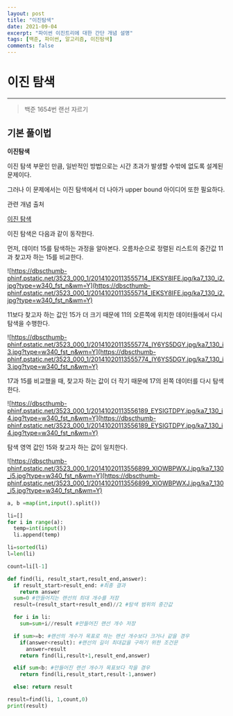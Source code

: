 ```yaml
---
layout: post
title: "이진탐색"
date: 2021-09-04
excerpt: "파이썬 이진트리에 대한 간단 개념 설명"
tags: [백준, 파이썬, 알고리즘, 이진탐색]
comments: false
---
```


# 이진 탐색

---

> 백준 1654번 랜선 자르기

## 기본 풀이법

**이진탐색**

이진 탐색 부문인 만큼, 일반적인 방법으로는 시간 초과가 발생할 수밖에 없도록 설계된 문제이다.

그러나 이 문제에서는 이진 탐색에서 더 나아가 upper bound 아이디어 또한 필요하다.

관련 개념 출처

[이진 탐색](https://terms.naver.com/entry.naver?docId=2270440&cid=51173&categoryId=51173)

이진 탐색은 다음과 같이 동작한다.

먼저, 데이터 15를 탐색하는 과정을 알아본다. 오름차순으로 정렬된 리스트의 중간값 11과 찾고자 하는 15를 비교한다.

![https://dbscthumb-phinf.pstatic.net/3523_000_1/20141020113555714_IEKSY8IFE.jpg/ka7_130_i2.jpg?type=w340_fst_n&wm=Y](https://dbscthumb-phinf.pstatic.net/3523_000_1/20141020113555714_IEKSY8IFE.jpg/ka7_130_i2.jpg?type=w340_fst_n&wm=Y)

11보다 찾고자 하는 값인 15가 더 크기 때문에 11의 오른쪽에 위치한 데이터들에서 다시 탐색을 수행한다.

![https://dbscthumb-phinf.pstatic.net/3523_000_1/20141020113555774_IY6YS5DGY.jpg/ka7_130_i3.jpg?type=w340_fst_n&wm=Y](https://dbscthumb-phinf.pstatic.net/3523_000_1/20141020113555774_IY6YS5DGY.jpg/ka7_130_i3.jpg?type=w340_fst_n&wm=Y)

17과 15를 비교했을 때, 찾고자 하는 값이 더 작기 때문에 17의 왼쪽 데이터를 다시 탐색한다.

![https://dbscthumb-phinf.pstatic.net/3523_000_1/20141020113556189_EYSIGTDPY.jpg/ka7_130_i4.jpg?type=w340_fst_n&wm=Y](https://dbscthumb-phinf.pstatic.net/3523_000_1/20141020113556189_EYSIGTDPY.jpg/ka7_130_i4.jpg?type=w340_fst_n&wm=Y)

탐색 영역 값인 15와 찾고자 하는 값이 일치한다.

![https://dbscthumb-phinf.pstatic.net/3523_000_1/20141020113556899_XIOWBPWXJ.jpg/ka7_130_i5.jpg?type=w340_fst_n&wm=Y](https://dbscthumb-phinf.pstatic.net/3523_000_1/20141020113556899_XIOWBPWXJ.jpg/ka7_130_i5.jpg?type=w340_fst_n&wm=Y)

```python
a, b =map(int,input().split())

li=[]
for i in range(a):
  temp=int(input())
  li.append(temp)

li=sorted(li)
l=len(li)

count=li[l-1]

def find(li, result_start,result_end,answer):
  if result_start>result_end: #최종 결과
    return answer
  sum=0 #만들어지는 랜선의 최대 개수를 저장
  result=(result_start+result_end)//2 #탐색 범위의 중간값

  for i in li:
    sum=sum+i//result #만들어진 랜선 개수 저장

  if sum>=b: #랜선의 개수가 목표로 하는 랜선 개수보다 크거나 같을 경우
    if(answer<result): #랜선의 길이 최대값을 구하기 위한 조건문
      answer=result
    return find(li,result+1,result_end,answer)

  elif sum<b: #만들어진 랜선 개수가 목표보다 작을 경우
    return find(li,result_start,result-1,answer)

  else: return result

result=find(li, 1,count,0)
print(result)
```
